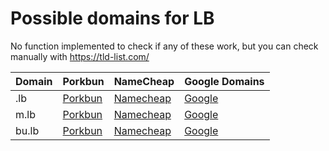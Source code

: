 # Possible domains for LB

No function implemented to check if any of these work, but you can check manually with https://tld-list.com/

| Domain | Porkbun | NameCheap | Google Domains |
|---|---|---|---|
| .lb | [Porkbun](https://porkbun.com/checkout/search?prb=e814663da1&tlds=&idnLanguage=&search=search&q=.lb) | [Namecheap](https://www.namecheap.com/domains/registration/results/?domain=.lb) | [Google](https://domains.google.com/registrar/search?searchTerm=.lb) |
| m.lb | [Porkbun](https://porkbun.com/checkout/search?prb=e814663da1&tlds=&idnLanguage=&search=search&q=m.lb) | [Namecheap](https://www.namecheap.com/domains/registration/results/?domain=m.lb) | [Google](https://domains.google.com/registrar/search?searchTerm=m.lb) |
| bu.lb | [Porkbun](https://porkbun.com/checkout/search?prb=e814663da1&tlds=&idnLanguage=&search=search&q=bu.lb) | [Namecheap](https://www.namecheap.com/domains/registration/results/?domain=bu.lb) | [Google](https://domains.google.com/registrar/search?searchTerm=bu.lb) |
